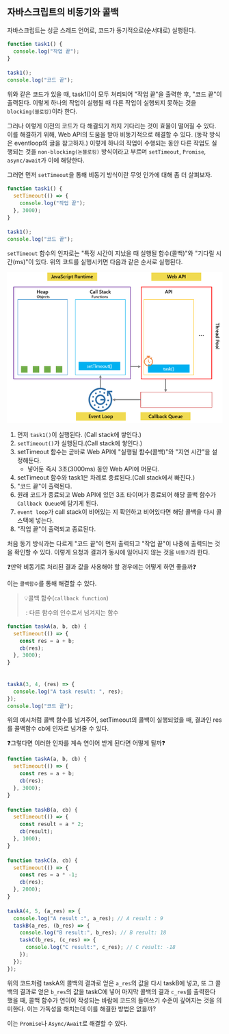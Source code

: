 ## 자바스크립트의 비동기와 콜백

자바스크립트는 싱글 스레드 언어로, 코드가 동기적으로(순서대로) 실행된다. 

```javascript
function task1() {
  console.log("작업 끝");
}

task1();
console.log("코드 끝");
```

위와 같은 코드가 있을 때, task1()이 모두 처리되어 "작업 끝"을 출력한 후, "코드 끝"이 출력된다. 이렇게 하나의 작업이 실행될 때 다른 작업이 실행되지 못하는 것을 `blocking(블로킹)`이라 한다.

그러나 이렇게 이전의 코드가 다 해결되기 까지 기다리는 것이 효율이 떨어질 수 있다. 이를 해결하기 위해, Web API의 도움을 받아 비동기적으로 해결할 수 있다. (동작 방식은 eventloop의 글을 참고하자.) 이렇게 하나의 작업이 수행되는 동안 다른 작업도 실행되는 것을 `non-blocking(논블로킹)` 방식이라고 부르며 `setTimeout`, `Promise`, `async/await`가 이에 해당한다.

그러면 먼저 `setTimeout`을 통해 비동기 방식이란 무엇 인가에 대해 좀 더 살펴보자.

```javascript
function task1() {
  setTimeout(() => {
  	console.log("작업 끝");
  }, 3000);
}

task1();
console.log("코드 끝");
```

`setTimeout` 함수의 인자로는 "특정 시간이 지났을 때 실행될 함수(콜백)"와 "기다릴 시간(ms)"이 있다. 위의 코드를 실행시키면 다음과 같은 순서로 실행된다.

![javascript setTimeout step 1](assets/javascript-setTimeout-step-1.png)

1. 먼저 `task1()`이 실행된다. (Call stack에 쌓인다.)
2. `setTimeout()`가 실행된다.(Call stack에 쌓인다.)
3. setTimeout 함수는 곧바로 Web API에 "실행될 함수(콜백)"와 "지연 시간"을 설정해둔다.
   - 넣어둔 즉시 3초(3000ms) 동안 Web API에 머문다.
4. setTimeout 함수와 task1은 차례로 종료된다.(Call stack에서 빠진다.)
5. "코드 끝"이 출력된다.
6. 원래 코드가 종료되고 Web API에 있던 3초 타이머가 종료되어 해당 콜백 함수가 `Callback Queue`에 담기게 된다.
7. `event loop`가 call stack이 비어있는 지 확인하고 비어있다면 해당 콜백을 다시 콜스택에 넣는다.
8. "작업 끝"이 출력되고 종료된다.

처음 동기 방식과는 다르게 "코드 끝"이 먼저 출력되고 "작업 끝"이 나중에 출력되는 것을 확인할 수 있다. 이렇게 요청과 결과가 동시에 일어나지 않는 것을 `비동기`라 한다. 

❓만약 비동기로 처리된 결과 값을 사용해야 할 경우에는 어떻게 하면 좋을까❓

이는 `콜백함수`를 통해 해결할 수 있다. 

> 💡콜백 함수(`callback function`)
>
> ​	: 다른 함수의 인수로서 넘겨지는 함수

```javascript
function taskA(a, b, cb) {
  setTimeout(() => {
    const res = a + b;
    cb(res);
  }, 3000);
}


taskA(3, 4, (res) => {
  console.log("A task result: ", res);
});
console.log("코드 끝");
```

위의 예시처럼 콜백 함수를 넘겨주어, setTimeout의 콜백이 실행되었을 때, 결과인 res를 콜백함수 cb에 인자로 넘겨줄 수 있다.



❓그렇다면 이러한 인자를 계속 연이어 받게 된다면 어떻게 될까❓

```javascript
function taskA(a, b, cb) {
  setTimeout(() => {
    const res = a + b;
    cb(res);
  }, 3000);
}

function taskB(a, cb) {
  setTimeout(() => {
    const result = a * 2;
    cb(result);
  }, 1000);
}

function taskC(a, cb) {
  setTimeout(() => {
    const res = a * -1;
    cb(res);
  }, 2000);
}

taskA(4, 5, (a_res) => {
  console.log("A result :", a_res); // A result : 9
  taskB(a_res, (b_res) => {
    console.log("B result:", b_res); // B result: 18
    taskC(b_res, (c_res) => {
      console.log("C result:", c_res); // C result: -18
    });
  });
});
```

위의 코드처럼 taskA의 콜백의 결과로 얻은 `a_res`의 값을 다시 taskB에 넣고, 또 그 콜백의 결과로 얻은 `b_res`의 값을 taskC에 넣어 마지막 콜백의 결과 `c_res`를 출력한다 했을 때, 콜백 함수가 연이어 작성되는 바람에 코드의 들여쓰기 수준이 깊어지는 것을 의미한다. 이는 가독성을 해치는데 이를 해결한 방법은 없을까?

이는 `Promise`나 `Async/Await`로 해결할 수 있다.

